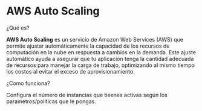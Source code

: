 # AWS Auto Scaling

¿Qué es?

**AWS Auto Scaling** es un servicio de Amazon Web Services (AWS) que permite ajustar automáticamente la capacidad de los recursos de computación en la nube en respuesta a cambios en la demanda. Este ajuste automático ayuda a asegurar que tu aplicación tenga la cantidad adecuada de recursos para manejar la carga de trabajo, optimizando al mismo tiempo los costos al evitar el exceso de aprovisionamiento.

¿Como funciona?

Configura el número de instancias que tieenes activas según los parametros/politicas que le pongas.
